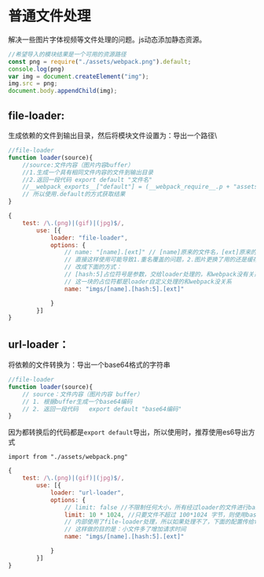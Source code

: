 # 普通文件处理

解决一些图片字体视频等文件处理的问题。js动态添加静态资源。

```js
//希望导入的模块结果是一个可用的资源路径
const png = require("./assets/webpack.png").default;
console.log(png)
var img = document.createElement("img");
img.src = png;
document.body.appendChild(img);
```

## file-loader: 

生成依赖的文件到输出目录，然后将模块文件设置为：导出一个路径\

```js
//file-loader
function loader(source){
	//source:文件内容（图片内容buffer）
	//1.生成一个具有相同文件内容的文件到输出目录
	//2.返回一段代码 export default "文件名"
	//__webpack_exports__["default"] = (__webpack_require__.p + "assets/webpack.ba6ae.png");
	// 所以使用.default的方式获取结果
}
```

```js
{
    test: /\.(png)|(gif)|(jpg)$/,
        use: [{
            loader: "file-loader",
            options: {
                // name: "[name].[ext]" // [name]原来的文件名，[ext]原来的扩展名
                // 直接这样使用可能导致1.重名覆盖的问题，2.图片更换了用的还是缓存
                // 改成下面的方式：
                // [hash:5]占位符号是参数，交给loader处理的，和webpack没有关系，表示文件的hash值取5位
                // 这一块的占位符都是loader自定义处理的和webpack没关系
                name: "imgs/[name].[hash:5].[ext]"

            }
        }]
}
```

## url-loader：

将依赖的文件转换为：导出一个base64格式的字符串


```js
//file-loader
function loader(source){
	// source：文件内容（图片内容 buffer）
	// 1. 根据buffer生成一个base64编码
	// 2. 返回一段代码   export default "base64编码"
}
```

因为都转换后的代码都是`export default`导出，所以使用时，推荐使用es6导出方式

`import from "./assets/webpack.png"`

```js
{
    test: /\.(png)|(gif)|(jpg)$/,
        use: [{
            loader: "url-loader",
            options: {
                // limit: false //不限制任何大小，所有经过loader的文件进行base64编码返回
                limit: 10 * 1024, //只要文件不超过 100*1024 字节，则使用base64编码，否则，交给file-loader进行处理
                // 内部使用了file-loader处理，所以如果处理不了，下面的配置传给fileloader使用
                // 这样做的目的是：小文件多了增加请求时间
                name: "imgs/[name].[hash:5].[ext]"

            }
        }]
}
```

